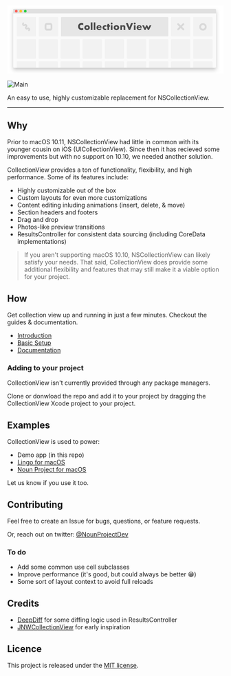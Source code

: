![CollectionView](https://raw.githubusercontent.com/TheNounProject/CollectionView/master/img/header.png "Collection View")

![Main](https://github.com/TheNounProject/CollectionView/workflows/Main/badge.svg)

An easy to use, highly customizable replacement for NSCollectionView.

---

## Why

Prior to macOS 10.11, NSCollectionView had little in common with its younger cousin on iOS (UICollectionView). Since then it has recieved some improvements but with no support on 10.10, we needed another solution.

CollectionView provides a ton of functionality, flexibility, and high performance. Some of its features include:

* Highly customizable out of the box
* Custom layouts for even more customizations
* Content editing inluding animations (insert, delete, & move)
* Section headers and footers
* Drag and drop
* Photos-like preview transitions
* ResultsController for consistent data sourcing (including CoreData implementations)

> If you aren't supporting macOS 10.10, NSCollectionView can likely satisfy your needs. That said, CollectionView does provide some additional flexibility and features that may still make it a viable option for your project.


## How

Get collection view up and running in just a few minutes. Checkout the guides & documentation.

- [Introduction](https://thenounproject.github.io/CollectionView/introduction.html)
- [Basic Setup](https://thenounproject.github.io/CollectionView/basic-setup.html)
- [Documentation](https://thenounproject.github.io/CollectionView/index.html)


### Adding to your project
CollectionView isn't currently provided through any package managers.

Clone or donwload the repo and add it to your project by dragging the CollectionView Xcode project to your project.

## Examples

CollectionView is used to power:

* Demo app (in this repo)
* [Lingo for macOS](https://lingoapp.com)
* [Noun Project for macOS](https://thenounproject.com/for-mac/)

Let us know if you use it too.

## Contributing
Feel free to create an Issue for bugs, questions, or feature requests.

Or, reach out on twitter: [@NounProjectDev](https://twitter.com/NounProjectDev)

### To do
* Add some common use cell subclasses
* Improve performance (it's good, but could always be better 😁)
* Some sort of layout context to avoid full reloads

## Credits
* [DeepDiff](https://github.com/onmyway133/DeepDiff) for some diffing logic used in ResultsController
* [JNWCollectionView](https://github.com/jwilling/JNWCollectionView) for early inspiration


## Licence
This project is released under the [MIT license](https://github.com/TheNounProject/CollectionView/blob/master/LICENSE).


